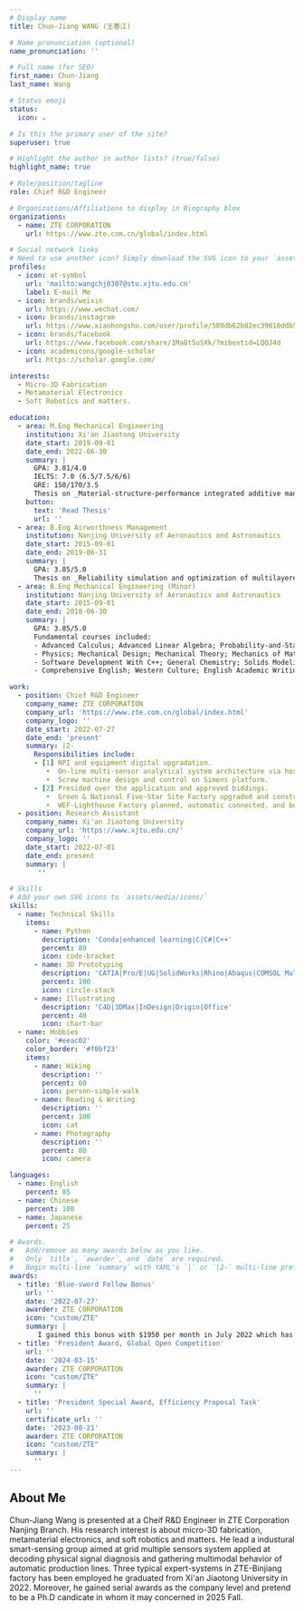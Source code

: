 ```yaml
---
# Display name
title: Chun-Jiang WANG (王春江)

# Name pronunciation (optional)
name_pronunciation: ''

# Full name (for SEO)
first_name: Chun-Jiang
last_name: Wang

# Status emoji
status:
  icon: ☕️

# Is this the primary user of the site?
superuser: true

# Highlight the author in author lists? (true/false)
highlight_name: true

# Role/position/tagline
role: Chief R&D Engineer

# Organizations/Affiliations to display in Biography blox
organizations:
  - name: ZTE CORPORATION
    url: https://www.zte.com.cn/global/index.html

# Social network links
# Need to use another icon? Simply download the SVG icon to your `assets/media/icons/` folder.
profiles:
  - icon: at-symbol
    url: 'mailto:wangchj0307@stu.xjtu.edu.cn'
    label: E-mail Me
  - icon: brands/weixin
    url: https://www.wechat.com/
  - icon: brands/instagram
    url: https://www.xiaohongshu.com/user/profile/589db62b82ec39610ddb53b7?xsec_token=YB51rpbBo5LJg6U2y5wnfUZlZ258kgvjPvnApgNfanGJw=&xsec_source=app_share&xhsshare=CopyLink&appuid=589db62b82ec39610ddb53b7&apptime=1740730645&share_id=d92882a577104c3cb2c4e868e1292dc9
  - icon: brands/facebook
    url: https://www.facebook.com/share/1Ma8tSuSXk/?mibextid=LQQJ4d
  - icon: academicons/google-scholar
    url: https://scholar.google.com/

interests:
  - Micro-3D Fabrication
  - Metamaterial Electronics
  - Soft Robotics and matters.

education:
  - area: M.Eng Mechanical Engineering
    institution: Xi'an Jiaotong University
    date_start: 2019-09-01
    date_end: 2022-06-30
    summary: |
      GPA: 3.81/4.0
      IELTS: 7.0 (6.5/7.5/6/6)
      GRE: 150/170/3.5
      Thesis on _Material-structure-performance integrated additive manufacturing of flexible metamaterial piezoelectric devices and its application_. Supervised by [Prof Xiaoming Chen](https://gr.xjtu.edu.cn/en/web/xiaomingchen). Presented papers at 4 Peer-reviewed journal articles with the contributions being attended in 5 International Proceedings.
    button:
      text: 'Read Thesis'
      url: ''
  - area: B.Eng Airworthness Management
    institution: Nanjing University of Aeronautics and Astronautics
    date_start: 2015-09-01
    date_end: 2019-06-31
    summary: |
      GPA: 3.85/5.0
      Thesis on _Reliability simulation and optimization of multilayered pump system on the base of discrete-time Markov chain_.
  - area: B.Eng Mechanical Engineering (Minor)
    institution: Nanjing University of Aeronautics and Astronautics
    date_start: 2015-09-01
    date_end: 2018-06-30
    summary: |
      GPA: 3.85/5.0
      Fundamental courses included:
      - Advanced Calculus; Advanced Linear Algebra; Probability-and-Statistics;
      - Physics; Mechanical Design; Mechanical Theory; Mechanics of Materials; Engineering drawing;
      - Software Development With C++; General Chemistry; Solids Modeling and 3D Mechanical Design Principles;
      - Comprehensive English; Western Culture; English Academic Writing;

work:
  - position: Chief R&D Engineer
    company_name: ZTE CORPORATION
    company_url: 'https://www.zte.com.cn/global/index.html'
    company_logo: ''
    date_start: 2022-07-27
    date_end: 'present'
    summary: |2-
      Responsibilities include:
      - [1] NPI and equipment digital upgradation.
         •  On-line multi-sensor analytical system architecture via host-PC and Mitsubishi integration.
         •  Screw machine design and control on Simens platform.
      - [2] Presided over the application and approved biddings.
         •  Green & National Five-Star Site Factory upgraded and construction.
         •  WEF-Lighthouse Factory planned, automatic connected, and built in Penang, Malaysia.
  - position: Research Assistant
    company_name: Xi'an Jiaotong University
    company_url: 'https://www.xjtu.edu.cn/'
    company_logo: ''
    date_start: 2022-07-01
    date_end: present
    summary: |
       ''

# Skills
# Add your own SVG icons to `assets/media/icons/`
skills:
  - name: Technical Skills
    items:
      - name: Python
        description: 'Conda|enhanced learning|C|C#|C++'
        percent: 80
        icon: code-bracket
      - name: 3D Prototyping
        description: 'CATIA|Pro/E|UG|SolidWorks|Rhino|Abaqus|COMSOL Multiphysics|Adams'
        percent: 100
        icon: circle-stack
      - name: Illustrating
        description: 'C4D|3DMax|InDesign|Origin|Office'
        percent: 40
        icon: chart-bar
  - name: Hobbies
    color: '#eeac02'
    color_border: '#f0bf23'
    items:
      - name: Hiking
        description: ''
        percent: 60
        icon: person-simple-walk
      - name: Reading & Writing
        description: ''
        percent: 100
        icon: cat
      - name: Photography
        description: ''
        percent: 80
        icon: camera

languages:
  - name: English
    percent: 85
  - name: Chinese
    percent: 100
  - name: Japanese
    percent: 25

# Awards.
#   Add/remove as many awards below as you like.
#   Only `title`, `awarder`, and `date` are required.
#   Begin multi-line `summary` with YAML's `|` or `|2-` multi-line prefix and indent 2 spaces below.
awards:
  - title: 'Blue-sword Fellow Bonus'
    url: ''
    date: '2022-07-27'
    awarder: ZTE CORPORATION
    icon: "custom/ZTE"
    summary: |
       I gained this bonus with $1950 per month in July 2022 which has occupied 0.1% candicates in ZTE CORPORATION.
  - title: 'President Award, Global Open Competition'
    url: ''
    date: '2024-03-15'
    awarder: ZTE CORPORATION
    icon: "custom/ZTE"
    summary: |
      ''
  - title: 'President Special Award, Efficiency Proposal Task'
    url: ''
    certificate_url: ''
    date: '2023-08-21'
    awarder: ZTE CORPORATION
    icon: "custom/ZTE"
    summary: |
      ''
---
```


## About Me

Chun-Jiang Wang is presented at a Cheif R&D Engineer in ZTE Corporation Nanjing Branch. His research interest is about micro-3D fabrication, metamaterial electronics, and soft robotics and matters. He lead a industural smart-sensing group aimed at grid multiple sensors system applied at decoding physical signal diagnosis and gathering multimodal behavior of automatic production lines. Three typical expert-systems in ZTE-Binjiang factory has been employed he graduated from Xi'an Jiaotong University in 2022. Moreover, he gained serial awards as the company level and pretend to be a Ph.D candicate in whom it may concerned in 2025 Fall.

